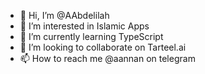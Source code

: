 - 👋 Hi, I’m @AAbdelilah
- 👀 I’m interested in Islamic Apps
- 🌱 I’m currently learning TypeScript
- 💞️ I’m looking to collaborate on Tarteel.ai
- 📫 How to reach me @aannan on telegram

<!---
AAbdelilah/AAbdelilah is a ✨ special ✨ repository because its `README.md` (this file) appears on your GitHub profile.
You can click the Preview link to take a look at your changes.
--->
